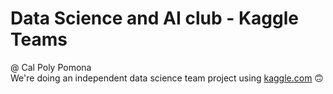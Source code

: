 # Data Science and AI club - Kaggle Teams 
@ Cal Poly Pomona \
We're doing an independent data science team project using [kaggle.com](https://kaggle.com) 🙃
